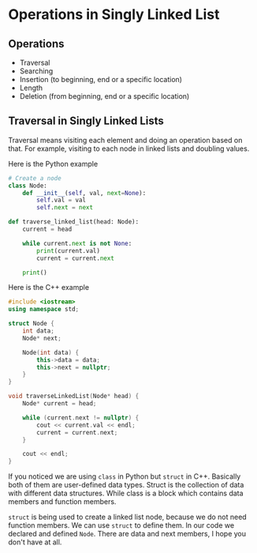 # Operations in Singly Linked List

## Operations

- Traversal
- Searching
- Insertion (to beginning, end or a specific location)
- Length
- Deletion (from beginning, end or a specific location)

## Traversal in Singly Linked Lists

Traversal means visiting each element and doing an operation based on that. For example, visiting to each node in linked lists and doubling values.

Here is the Python example

```python
# Create a node
class Node:
    def __init__(self, val, next=None):
        self.val = val
        self.next = next

def traverse_linked_list(head: Node):
    current = head

    while current.next is not None:
        print(current.val)
        current = current.next

    print()
```

Here is the C++ example

```cpp
#include <iostream>
using namespace std;

struct Node {
    int data;
    Node* next;

    Node(int data) {
        this->data = data;
        this->next = nullptr;
    }
}

void traverseLinkedList(Node* head) {
    Node* current = head;

    while (current.next != nullptr) {
        cout << current.val << endl;
        current = current.next;
    }

    cout << endl;
}

```

If you noticed we are using `class` in Python but `struct` in C++. Basically both of them are user-defined data types. Struct is the collection of data with different data structures. While class is a block which contains data members and function members.

`struct` is being used to create a linked list node, because we do not need function members. We can use `struct` to define them. In our code we declared and defined `Node`. There are data and next members, I hope you don't have at all.
